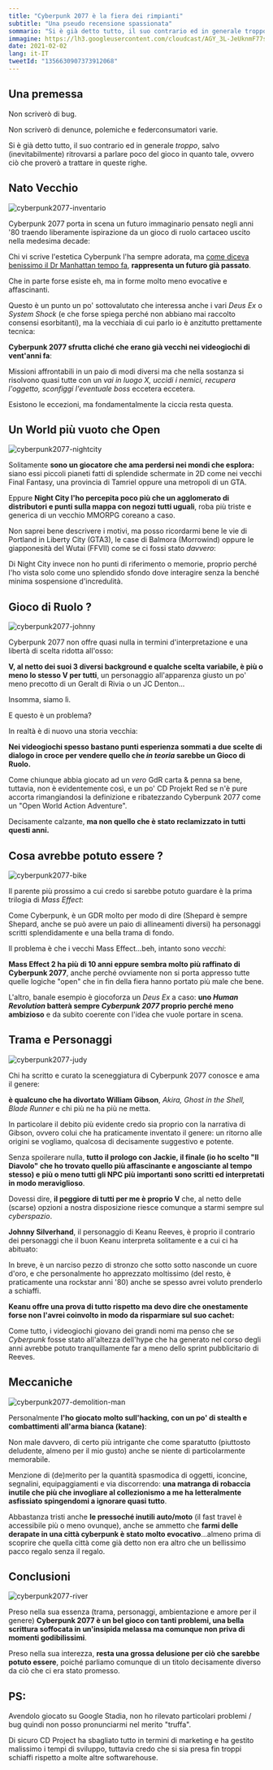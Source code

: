 ```yaml
---
title: "Cyberpunk 2077 è la fiera dei rimpianti"
subtitle: "Una pseudo recensione spassionata"
sommario: "Si è già detto tutto, il suo contrario ed in generale troppo, salvo (inevitabilmente) ritrovarsi a parlare poco del gioco in quanto tale, ovvero ciò che proverò a trattare in queste righe."
immagine: https://lh3.googleusercontent.com/cloudcast/AGY_3L-JeUknmF77snzdVpN9uk28602Vka4gnv85EYITeNbyC7YPJTh1TN32Cw=w2400-h1350-rw-no
date: 2021-02-02
lang: it-IT
tweetId: "1356630907373912068"
---
```


## Una premessa

Non scriverò di bug.

Non scriverò di denunce, polemiche e federconsumatori varie.

Si è già detto tutto, il suo contrario ed in generale _troppo_, salvo (inevitabilmente) ritrovarsi a parlare poco del gioco in quanto tale, ovvero ciò che proverò a trattare in queste righe.

## Nato Vecchio

![cyberpunk2077-inventario](https://lh3.googleusercontent.com/cloudcast/AGY_3L-YCtx1QQi9kHFbIKbdFUUQEMxdv15JkUGDkb7ScWJRLb-_dm6YJTd7xQ=w2400-h1350-rw-no)

Cyberpunk 2077 porta in scena un futuro immaginario pensato negli anni '80 traendo liberamente ispirazione da un gioco di ruolo cartaceo uscito nella medesima decade: 

Chi vi scrive l'estetica Cyberpunk l'ha sempre adorata, ma [come diceva benissimo il Dr Manhattan tempo fa](https://docmanhattan.blogspot.com/2014/08/giappone-in-film-fantascienza-anni-80-e-90.html), **rappresenta un futuro già passato**.

Che in parte forse esiste eh, ma in forme molto meno evocative e affascinanti.

Questo è un punto un po' sottovalutato che interessa anche i vari _Deus Ex_ o _System Shock_ (e che forse spiega perché non abbiano mai raccolto consensi esorbitanti), ma la vecchiaia di cui parlo io è anzitutto prettamente tecnica: 

**Cyberpunk 2077 sfrutta cliché che erano già vecchi nei videogiochi di vent'anni fa**:

Missioni affrontabili in un paio di modi diversi ma che nella sostanza si risolvono quasi tutte con un _vai in luogo X, uccidi i nemici, recupera l'oggetto, sconfiggi l'eventuale boss_ eccetera eccetera.

Esistono le eccezioni, ma fondamentalmente la ciccia resta questa.

## Un World più vuoto che Open

![cyberpunk2077-nightcity](https://lh3.googleusercontent.com/cloudcast/AGY_3L8BeZKQ25wOzaQ74h9KexDNzFxcSqhmDDY5F5ucNz54aPF67sff2abjnA=w2400-h1350-rw-no)

Solitamente **sono un giocatore che ama perdersi nei mondi che esplora:** siano essi piccoli pianeti fatti di splendide schermate in 2D come nei vecchi Final Fantasy, una provincia di Tamriel oppure una metropoli di un GTA.

Eppure **Night City l'ho percepita poco più che un agglomerato di distributori e punti sulla mappa con negozi tutti uguali**, roba più triste e generica di un vecchio MMORPG coreano a caso.

Non saprei bene descrivere i motivi, ma posso ricordarmi bene le vie di Portland in Liberty City (GTA3), le case di Balmora (Morrowind) oppure le giapponesità del Wutai (FFVII) come se ci fossi stato _davvero_:

Di Night City invece non ho punti di riferimento o memorie, proprio perché l'ho vista solo come uno splendido sfondo dove interagire senza la benché minima sospensione d'incredulità.

## Gioco di Ruolo ?

![cyberpunk2077-johnny](https://lh3.googleusercontent.com/cloudcast/AGY_3L_z19kjt8LOM_qUBaULYNCKNPRN_SAFRc7G6iRax-5DNSdM5gOBKSe4bg=w2400-h1350-rw-no)

Cyberpunk 2077 non offre quasi nulla in termini d'interpretazione e una libertà di scelta ridotta all'osso: 

**V, al netto dei suoi 3 diversi background e qualche scelta variabile, è più o meno lo stesso V per tutti**, un personaggio all'apparenza giusto un po' meno precotto di un Geralt di Rivia o un JC Denton... 

Insomma, siamo lì.

E questo è un problema?

In realtà è di nuovo una storia vecchia: 

**Nei videogiochi spesso bastano punti esperienza sommati a due scelte di dialogo in croce per vendere quello che _in teoria_ sarebbe un Gioco di Ruolo.**

Come chiunque abbia giocato ad un _vero_ GdR carta & penna sa bene, tuttavia, non è evidentemente così, e un po' CD Projekt Red se n'è pure accorta rimangiandosi la definizione e ribatezzando Cyberpunk 2077 come un "Open World Action Adventure".

Decisamente calzante, **ma non quello che è stato reclamizzato in tutti questi anni.**

## Cosa avrebbe potuto essere ?

![cyberpunk2077-bike](https://lh3.googleusercontent.com/cloudcast/AGY_3L8EVscnVtDp-PiXjY4Qz7YimtQ83wjW7tT8J5GAsEHVS3TSU1eEal6qZA=w2400-h1350-rw-no)

Il parente più prossimo a cui credo si sarebbe potuto guardare è la prima trilogia di _Mass Effect_:

Come Cyberpunk, è un GDR molto per modo di dire (Shepard è sempre Shepard, anche se può avere un paio di allineamenti diversi) ha personaggi scritti splendidamente e una bella trama di fondo.

Il problema è che i vecchi Mass Effect...beh, intanto sono _vecchi_: 

**Mass Effect 2 ha più di 10 anni eppure sembra molto più raffinato di Cyberpunk 2077**, anche perché ovviamente non si porta appresso tutte quelle logiche "open" che in fin della fiera hanno portato più male che bene.

L'altro, banale esempio è giocoforza un _Deus Ex_ a caso: **uno _Human Revolution_ batterà sempre _Cyberpunk 2077_ proprio perché meno ambizioso** e da subito coerente con l'idea che vuole portare in scena.

## Trama e Personaggi 

![cyberpunk2077-judy](https://lh3.googleusercontent.com/cloudcast/AGY_3L9h_X2Wlcd8CwiNwrRr0HT_pGWWYxJOenvFLTExDNxGvI7KZs-RYxWqaw=w2400-h1350-rw-no)

Chi ha scritto e curato la sceneggiatura di Cyberpunk 2077 conosce e ama il genere: 

**è qualcuno che ha divortato William Gibson**, _Akira, Ghost in the Shell, Blade Runner_ e chi più ne ha più ne metta.

In particolare il debito più evidente credo sia proprio con la narrativa di Gibson, ovvero colui che ha praticamente inventato il genere: un ritorno alle origini se vogliamo, qualcosa di decisamente suggestivo e potente.

Senza spoilerare nulla, **tutto il prologo con Jackie, il finale (io ho scelto "Il Diavolo" che ho trovato quello più affascinante e angosciante al tempo stesso) e più o meno tutti gli NPC più importanti sono scritti ed interpretati in modo meraviglioso**.

Dovessi dire, **il peggiore di tutti per me è proprio V** che, al netto delle (scarse) opzioni a nostra disposizione riesce comunque a starmi sempre sul _cyberspazio_.

**Johnny Silverhand**, il personaggio di Keanu Reeves, è proprio il contrario dei personaggi che il buon Keanu interpreta solitamente e a cui ci ha abituato: 

In breve, è un narciso pezzo di stronzo che sotto sotto nasconde un cuore d'oro, e che personalmente ho apprezzato moltissimo (del resto, è praticamente una rockstar anni '80) anche se spesso avrei voluto prenderlo a schiaffi.

**Keanu offre una prova di tutto rispetto ma devo dire che onestamente forse non l'avrei coinvolto in modo da risparmiare sul suo cachet:**

Come tutto, i videogiochi giovano dei grandi nomi ma penso che se _Cyberpunk_ fosse stato all'altezza dell'hype che ha generato nel corso degli anni avrebbe potuto tranquillamente far a meno dello sprint pubblicitario di Reeves.

## Meccaniche

![cyberpunk2077-demolition-man](https://lh3.googleusercontent.com/cloudcast/AGY_3L88fRDreIxJOihyNO7MlIu_QepOxNDGMzmX6VmMl39R2lNyGgNYF3gpUQ=w2400-h1350-rw-no)

Personalmente **l'ho giocato molto sull'hacking, con un po' di stealth e combattimenti all'arma bianca (katane)**: 

Non male davvero, di certo più intrigante che come sparatutto (piuttosto deludente, almeno per il mio gusto) anche se niente di particolarmente memorabile.

Menzione di (de)merito per la quantità spasmodica di oggetti, iconcine, segnalini, equipaggiamenti e via discorrendo: **una matranga di robaccia inutile che più che invogliare al collezionismo a me ha letteralmente asfissiato spingendomi a ignorare quasi tutto**.

Abbastanza tristi anche **le pressoché inutili auto/moto** (il fast travel è accessibile più o meno ovunque), anche se ammetto che **farmi delle derapate in una città cyberpunk è stato molto evocativo**...almeno prima di scoprire che quella città come già detto non era altro che un bellissimo pacco regalo senza il regalo.

## Conclusioni 

![cyberpunk2077-river](https://lh3.googleusercontent.com/cloudcast/AGY_3L-DYpRxjPJAPgXHsLCXbk67FzIwsuuHkIYB3vVUv4TFpMseCKBPb6zfiQ=w2400-h1350-rw-no)

Preso nella sua essenza (trama, personaggi, ambientazione e amore per il genere) **Cyberpunk 2077 è un bel gioco con tanti problemi, una bella scrittura soffocata in un'insipida melassa ma comunque non priva di momenti godibilissimi**.

Preso nella sua interezza, **resta una grossa delusione per ciò che sarebbe potuto essere**, poiché parliamo comunque di un titolo decisamente diverso da ciò che ci era stato promesso.

## PS: 

Avendolo giocato su Google Stadia, non ho rilevato particolari problemi / bug quindi non posso pronunciarmi nel merito "truffa".

Di sicuro CD Project ha sbagliato tutto in termini di marketing e ha gestito malissimo i tempi di sviluppo, tuttavia credo che si sia presa fin troppi schiaffi rispetto a molte altre softwarehouse.